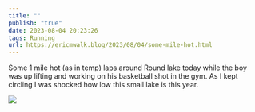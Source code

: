 ```yaml
---
title: ""
publish: "true"
date: 2023-08-04 20:23:26
tags: Running
url: https://ericmwalk.blog/2023/08/04/some-mile-hot.html
---
```


Some 1 mile hot (as in temp) [laps](https://strava.com/activities/9584046545) around Round lake today while the boy was up lifting and working on his basketball shot in the gym. As I kept circling I was shocked how low this small lake is this year.

![](https://ericmwalk.blog/uploads/2023/f19902268b.jpg)